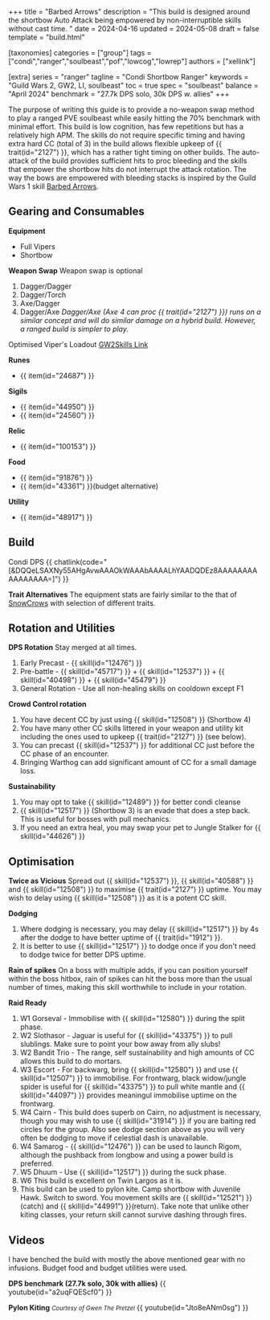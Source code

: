 +++
title = "Barbed Arrows"
description = "This build is designed around the shortbow Auto Attack being empowered by non-interruptible skills without cast time. "
date = 2024-04-16
updated = 2024-05-08
draft = false
template = "build.html"

[taxonomies]
categories = ["group"]
tags = ["condi","ranger","soulbeast","pof","lowcog","lowrep"]
authors = ["xellink"]

[extra]
series = "ranger"
tagline = "Condi Shortbow Ranger"
keywords = "Guild Wars 2, GW2, LI, soulbeast"
toc = true
spec = "soulbeast"
balance = "April 2024"
benchmark = "27.7k DPS solo, 30k DPS w. allies"
+++

The purpose of writing this guide is to provide a no-weapon swap method to play a ranged PVE soulbeast while easily hitting the 70% benchmark with minimal effort. This build is low cognition, has few repetitions but has a relatively high APM. The skills do not require specific timing and having extra hard CC (total of 3) in the build allows flexible upkeep of {{ trait(id="2127") }}, which has a rather tight timing on other builds. The auto-attack of the build provides sufficient hits to proc bleeding and the skills that empower the shortbow hits do not interrupt the attack rotation. The way the bows are empowered with bleeding stacks is inspired by the Guild Wars 1 skill [Barbed Arrows](https://wiki.guildwars.com/wiki/Barbed_Arrows).


## Gearing and Consumables
**Equipment**
- Full Vipers
- Shortbow

**Weapon Swap**
Weapon swap is optional
1. Dagger/Dagger
2. Dagger/Torch
3. Axe/Dagger
4. Dagger/Axe 
*Dagger/Axe (Axe 4 can proc {{ trait(id="2127") }}) runs on a similar concept and will do similar damage on a hybrid build. However, a ranged build is simpler to play.*

Optimised Viper's Loadout
[GW2Skills Link](http://gw2skills.net/editor/?POQAUlZUw+YSMKmJWaXXP3Umqdn5B-DSJYmRB/YEPBCVAGOGAQFA-e)


**Runes**
- {{ item(id="24687") }}

**Sigils**
- {{ item(id="44950") }}
- {{ item(id="24560") }}

**Relic**
- {{ item(id="100153") }}

**Food**
- {{ item(id="91876") }}
- {{ item(id="43361") }}(budget alternative)

**Utility**
- {{ item(id="48917") }} 

## Build
Condi DPS
{{ chatlink(code="[&DQQeLSAXNy55AHgAvwAAAOkWAAAbAAAALhYAADQDEz8AAAAAAAAAAAAAAAA=]") }}

**Trait Alternatives**
The equipment stats are fairly similar to the that of [SnowCrows](https://snowcrows.com/builds/raids/ranger/condition-soulbeast) with selection of different traits.

## Rotation and Utilities
**DPS Rotation**
Stay merged at all times. 
1. Early Precast - {{ skill(id="12476") }}
2. Pre-battle - {{ skill(id="45717") }} + {{ skill(id="12537") }} + {{ skill(id="40498") }} + {{ skill(id="45479") }}
3. General Rotation - Use all non-healing skills on cooldown except F1

**Crowd Control rotation**
1. You have decent CC by just using {{ skill(id="12508") }} (Shortbow 4)
2. You have many other CC skills littered in your weapon and utility kit including the ones used to upkeep {{ trait(id="2127") }} (see below). 
3. You can precast {{ skill(id="12537") }} for additional CC just before the CC phase of an encounter.
4. Bringing Warthog can add significant amount of CC for a small damage loss.


**Sustainability**
1. You may opt to take {{ skill(id="12489") }} for better condi cleanse
2. {{ skill(id="12517") }} (Shortbow 3) is an evade that does a step back. This is useful for bosses with pull mechanics.
3. If you need an extra heal, you may swap your pet to Jungle Stalker for {{ skill(id="44626") }}


## Optimisation
**Twice as Vicious**
Spread out {{ skill(id="12537") }}, {{ skill(id="40588") }} and {{ skill(id="12508") }} to maximise {{ trait(id="2127") }} uptime. You may wish to delay using {{ skill(id="12508") }} as it is a potent CC skill.


**Dodging**
1. Where dodging is necessary, you may delay {{ skill(id="12517") }} by 4s after the dodge to have better uptime of {{ trait(id="1912") }}. 
2. It is better to use {{ skill(id="12517") }} to dodge once if you don't need to dodge twice for better DPS uptime. 

**Rain of spikes**
On a boss with multiple adds, if you can position yourself within the boss hitbox, rain of spikes can hit the boss more than the usual number of times, making this skill worthwhile to include in your rotation. 

**Raid Ready**
1. W1 Gorseval - Immobilise with {{ skill(id="12580") }} during the split phase.
2. W2 Slothasor - Jaguar is useful for {{ skill(id="43375") }} to pull slublings. Make sure to point your bow away from ally slubs!
3. W2 Bandit Trio - The range, self sustainability and high amounts of CC allows this build to do mortars.
4. W3 Escort - For backwarg, bring {{ skill(id="12580") }} and use {{ skill(id="12507") }} to immobilise. For frontwarg, black widow/jungle spider is useful for {{ skill(id="43375") }} to pull white mantle and {{ skill(id="44097") }} provides meaningul immobilise uptime on the frontwarg.
5. W4 Cairn - This build does superb on Cairn, no adjustment is necessary, though you may wish to use {{ skill(id="31914") }} if you are baiting red circles for the group. Also see dodge section above as you will very often be dodging to move if celestial dash is unavailable.
6. W4 Samarog - {{ skill(id="12476") }} can be used to launch Rigom, although the pushback from longbow and using a power build is preferred.
7. W5 Dhuum - Use {{ skill(id="12517") }} during the suck phase.
8. W6 This build is excellent on Twin Largos as it is.
9. This build can be used to pylon kite. Camp shortbow with Juvenile Hawk. Switch to sword. You movement skills are {{ skill(id="12521") }} (catch) and {{ skill(id="44991") }}(return). Take note that unlike other kiting classes, your return skill cannot survive dashing through fires.

## Videos
I have benched the build with mostly the above mentioned gear with no infusions. Budget food and budget utilities were used.

**DPS benchmark (27.7k solo, 30k with allies)**
{{ youtube(id="a2uqFQEScf0") }}

**Pylon Kiting**
<small>*Courtesy of Gwen The Pretzel*</small>
{{ youtube(id="Jto8eANm0sg") }}

